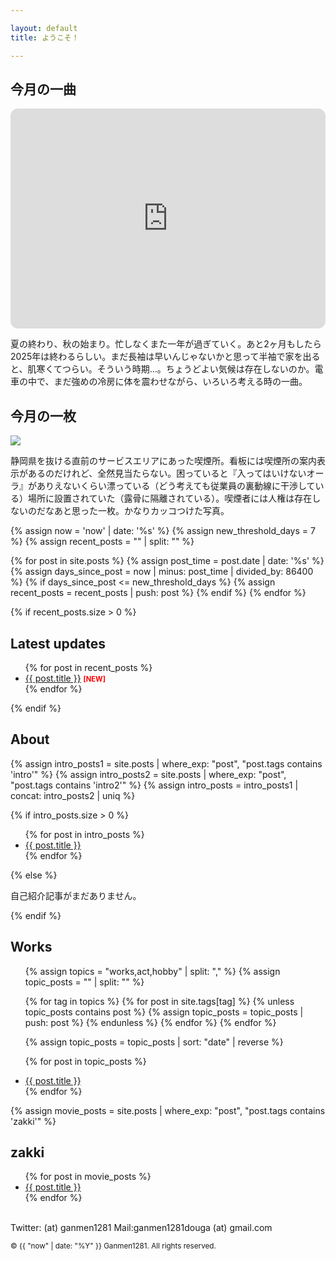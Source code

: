 ```yaml
---

layout: default
title: ようこそ！

---
```


<h2>今月の一曲</h2>

<iframe data-testid="embed-iframe" style="border-radius:12px" src="https://open.spotify.com/embed/track/4PfrDxnVqgjwakU9RQke6q?utm_source=generator" width="100%" height="352" frameBorder="0" allowfullscreen="" allow="autoplay; clipboard-write; encrypted-media; fullscreen; picture-in-picture" loading="lazy"></iframe>

夏の終わり、秋の始まり。忙しなくまた一年が過ぎていく。あと2ヶ月もしたら2025年は終わるらしい。まだ長袖は早いんじゃないかと思って半袖で家を出ると、肌寒くてつらい。そういう時期...。ちょうどよい気候は存在しないのか。電車の中で、まだ強めの冷房に体を震わせながら、いろいろ考える時の一曲。

<h2>今月の一枚</h2>

![]({{site.baseurl}}/assets/img/喫煙所.jpg)

静岡県を抜ける直前のサービスエリアにあった喫煙所。看板には喫煙所の案内表示があるのだけれど、全然見当たらない。困っていると『入ってはいけないオーラ』がありえないくらい漂っている（どう考えても従業員の裏動線に干渉している）場所に設置されていた（露骨に隔離されている）。喫煙者には人権は存在しないのだなあと思った一枚。かなりカッコつけた写真。

{% assign now = 'now' | date: '%s' %}
{% assign new_threshold_days = 7 %}
{% assign recent_posts = "" | split: "" %}

{% for post in site.posts %}
  {% assign post_time = post.date | date: '%s' %}
  {% assign days_since_post = now | minus: post_time | divided_by: 86400 %}
  {% if days_since_post <= new_threshold_days %}
    {% assign recent_posts = recent_posts | push: post %}
  {% endif %}
{% endfor %}


{% if recent_posts.size > 0 %}
  <h2>Latest updates</h2>
  <ul>
    {% for post in recent_posts %}
      <li>
        <a href="{{ post.url }}">{{ post.title }}</a>
        <span style="color: red; font-size: 0.8em; font-weight: bold;">[NEW]</span>
      </li>
    {% endfor %}
  </ul>
{% endif %}


<h2>About</h2>

{% assign intro_posts1 = site.posts | where_exp: "post", "post.tags contains 'intro'" %}
{% assign intro_posts2 = site.posts | where_exp: "post", "post.tags contains 'intro2'" %}
{% assign intro_posts = intro_posts1 | concat: intro_posts2 | uniq %}

{% if intro_posts.size > 0 %}
  <ul>
    {% for post in intro_posts %}
      <li><a href="{{ post.url }}">{{ post.title }}</a></li>
    {% endfor %}
  </ul>
{% else %}
  <p>自己紹介記事がまだありません。</p>
{% endif %}


<h2>Works</h2>
<ul>
  {% assign topics = "works,act,hobby" | split: "," %}
  {% assign topic_posts = "" | split: "" %}

  {% for tag in topics %}
    {% for post in site.tags[tag] %}
      {% unless topic_posts contains post %}
        {% assign topic_posts = topic_posts | push: post %}
      {% endunless %}
    {% endfor %}
  {% endfor %}

  {% assign topic_posts = topic_posts | sort: "date" | reverse %}
  
  {% for post in topic_posts %}
    <li><a href="{{ post.url }}">{{ post.title }}</a></li>
  {% endfor %}
</ul>

{% assign movie_posts = site.posts | where_exp: "post", "post.tags contains 'zakki'" %}
<h2>zakki</h2>
<ul>
  {% for post in movie_posts %}
    <li><a href="{{ post.url }}">{{ post.title }}</a></li>
  {% endfor %}
</ul>

<br>
Twitter: (at) ganmen1281  
Mail:ganmen1281douga (at) gmail.com  

<p><small>&copy; {{ "now" | date: "%Y" }} Ganmen1281. All rights reserved.</small></p>